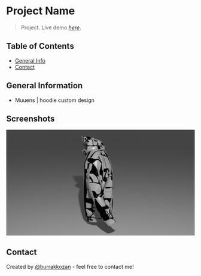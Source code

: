 # Project Name
> Project.
> Live demo [_here_](https://www.muen.cf--). <!-- If you have the project hosted somewhere, include the link here. -->

## Table of Contents
* [General Info](#general-information)
* [Contact](#contact)
<!-- * [License](#license) -->


## General Information
- Muuens | hoodie custom design
<!-- You don't have to answer all the questions - just the ones relevant to your project. -->


## Screenshots
![screenshot](./src/img/acex-5.png)

<!-- If you have screenshots you'd like to share, include them here. -->



## Contact
Created by [@burrakkozan](https://www.instagram.com/burrakozcaan/) - feel free to contact me!


<!-- Optional -->
<!-- ## License -->
<!-- This project is open source and available under the [... License](). -->

<!-- You don't have to include all sections - just the one's relevant to your project -->
